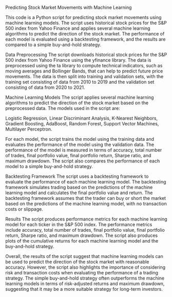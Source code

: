 Predicting Stock Market Movements with Machine Learning

This code is a Python script for predicting stock market movements using machine learning models. The script uses historical stock prices for the S&P 500 index from Yahoo Finance and applies several machine learning algorithms to predict the direction of the stock market. The performance of each model is evaluated using a backtesting framework, and the results are compared to a simple buy-and-hold strategy.

Data Preprocessing
The script downloads historical stock prices for the S&P 500 index from Yahoo Finance using the yfinance library. The data is preprocessed using the ta library to compute technical indicators, such as moving averages and Bollinger Bands, that can help to predict future price movements. The data is then split into training and validation sets, with the training set consisting of data from 2010 to 2019 and the validation set consisting of data from 2020 to 2021.

Machine Learning Models
The script applies several machine learning algorithms to predict the direction of the stock market based on the preprocessed data. The models used in the script are:

  Logistic Regression,
  Linear Discriminant Analysis,
  K-Nearest Neighbors,
  Gradient Boosting,
  AdaBoost,
  Random Forest,
  Support Vector Machines,
  Multilayer Perceptron.

For each model, the script trains the model using the training data and evaluates the performance of the model using the validation data. The performance of the model is measured in terms of accuracy, total number of trades, final portfolio value, final portfolio return, Sharpe ratio, and maximum drawdown. The script also compares the performance of each model to a simple buy-and-hold strategy.

Backtesting Framework
The script uses a backtesting framework to evaluate the performance of each machine learning model. The backtesting framework simulates trading based on the predictions of the machine learning model and calculates the final portfolio value and return. The backtesting framework assumes that the trader can buy or short the market based on the predictions of the machine learning model, with no transaction costs or slippage.

Results
The script produces performance metrics for each machine learning model for each ticker in the S&P 500 index. The performance metrics include accuracy, total number of trades, final portfolio value, final portfolio return, Sharpe ratio, and maximum drawdown. The script also produces plots of the cumulative returns for each machine learning model and the buy-and-hold strategy.

Overall, the results of the script suggest that machine learning models can be used to predict the direction of the stock market with reasonable accuracy. However, the script also highlights the importance of considering risk and transaction costs when evaluating the performance of a trading strategy. The simple buy-and-hold strategy often outperforms the machine learning models in terms of risk-adjusted returns and maximum drawdown, suggesting that it may be a more suitable strategy for long-term investors.
